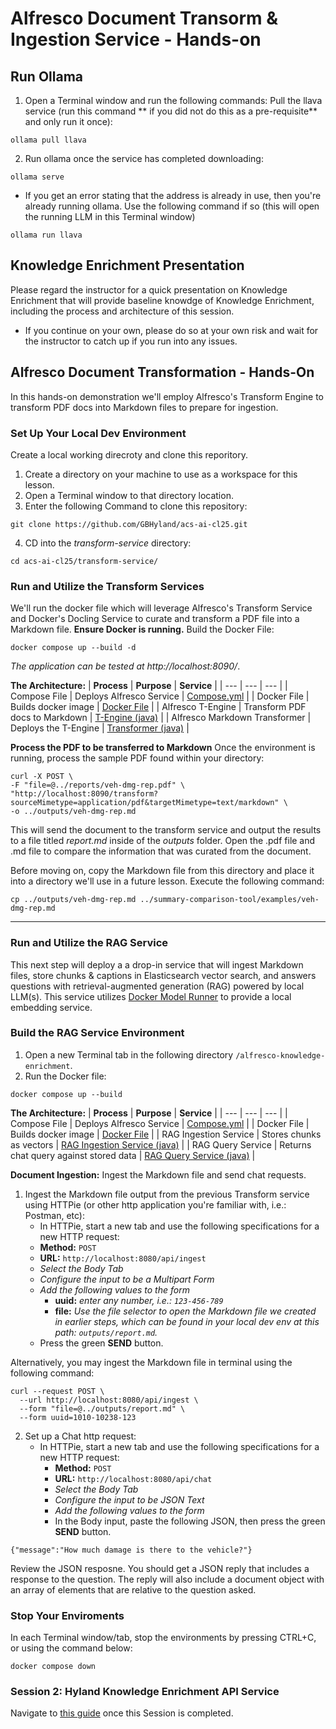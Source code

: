 # Alfresco Document Transorm & Ingestion Service - Hands-on

## Run Ollama
1. Open a Terminal window and run the following commands:
Pull the llava service (run this command ** if you did not do this as a pre-requisite** and only run it once):
```
ollama pull llava
```
2. Run ollama once the service has completed downloading:
```
ollama serve
```
- If you get an error stating that the address is already in use, then you're already running ollama. Use the following command if so (this will open the running LLM in this Terminal window)
```
ollama run llava
```


## Knowledge Enrichment Presentation
Please regard the instructor for a quick presentation on Knowledge Enrichment that will provide baseline knowdge of Knowledge Enrichment, including the process and architecture of this session. 
- If you continue on your own, please do so at your own risk and wait for the instructor to catch up if you run into any issues.


## Alfresco Document Transformation - Hands-On
In this hands-on demonstration we'll employ Alfresco's Transform Engine to transform PDF docs into Markdown files to prepare for ingestion.


### Set Up Your Local Dev Environment
Create a local working direcroty and clone this reporitory.
1. Create a directory on your machine to use as a workspace for this lesson.  
2. Open a Terminal window to that directory location.
3. Enter the following Command to clone this repository:
```
git clone https://github.com/GBHyland/acs-ai-cl25.git
```
4. CD into the _transform-service_ directory:
```
cd acs-ai-cl25/transform-service/
```

### Run and Utilize the Transform Services
We'll run the docker file which will leverage Alfresco's Transform Service and Docker's Docling Service to curate and transform a PDF file into a Markdown file.
**Ensure Docker is running.**
Build the Docker File:
```
docker compose up --build -d
```
_The application can be tested at http://localhost:8090/_. <br>


**The Architecture:**
| **Process**   | **Purpose**   | **Service**   |
| ---           | ---           | ---           |
| Compose File  | Deploys Alfresco Service  | [Compose.yml](../transform-service/compose.yaml)  |
| Docker File   | Builds docker image | [Docker File](../transform-service/Dockerfile)  |
| Alfresco T-Engine | Transform PDF docs to Markdown  | [T-Engine (java)](../transform-service/src/main/java/org/alfresco/transform/MarkdownEngine.java) |
| Alfresco Markdown Transformer | Deploys the T-Engine | [Transformer (java)](../transform-service/src/main/java/org/alfresco/transform/transformer/MarkdownTransformer.java) |
<!-- | Docling Service | Document Parsing | [Docing Service](../transform-service/src/main/java/org/alfresco/transform/service/DoclingService.java) | -->

**Process the PDF to be transferred to Markdown**
Once the environment is running, process the sample PDF found within your directory:
```
curl -X POST \
-F "file=@../reports/veh-dmg-rep.pdf" \
"http://localhost:8090/transform?sourceMimetype=application/pdf&targetMimetype=text/markdown" \
-o ../outputs/veh-dmg-rep.md
```
This will send the document to the transform service and output the results to a file titled _report.md_ inside of the _outputs_ folder.
Open the .pdf file and .md file to compare the information that was curated from the document.

Before moving on, copy the Markdown file from this directory and place it into a directory we'll use in a future lesson.
Execute the following command:
```
cp ../outputs/veh-dmg-rep.md ../summary-comparison-tool/examples/veh-dmg-rep.md
```

---

### Run and Utilize the RAG Service
This next step will deploy a a drop-in service that will ingest Markdown files, store chunks & captions in Elasticsearch vector search, and answers questions with retrieval-augmented generation (RAG) powered by local LLM(s).
This service utilizes [Docker Model Runner](https://docs.docker.com/ai/model-runner/) to provide a local embedding service.  <br>



### Build the RAG Service Environment 
1. Open a new Terminal tab in the following directory ```/alfresco-knowledge-enrichment```.
2. Run the Docker file:
```
docker compose up --build
```

**The Architecture:**
| **Process**   | **Purpose**   | **Service**   |
| ---           | ---           | ---           |
| Compose File  | Deploys Alfresco Service  | [Compose.yml](../alfresco-knowledge-enrichment/compose.yaml)  |
| Docker File   | Builds docker image | [Docker File](../alfresco-knowledge-enrichment/Dockerfile)  |
| RAG Ingestion Service | Stores chunks as vectors  | [RAG Ingestion Service (java)](../alfresco-knowledge-enrichment/src/main/java/org/alfresco/service/RagIngestService.java) |
| RAG Query Service | Returns chat query against stored data | [RAG Query Service (java)](../alfresco-knowledge-enrichment/src/main/java/org/alfresco/service/RagQueryService.java) |


**Document Ingestion:**
Ingest the Markdown file and send chat requests.
1. Ingest the Markdown file output from the previous Transform service using HTTPie (or other http application you're familiar with, i.e.: Postman, etc):
   - In HTTPie, start a new tab and use the following specifications for a new HTTP request:
   - **Method:** ```POST```
   - **URL:** ```http://localhost:8080/api/ingest```
   - _Select the Body Tab_
   - _Configure the input to be a Multipart Form_
   - _Add the following values to the form_
     - **uuid:** _enter any number, i.e.: ```123-456-789```_
     - **file:** _Use the file selector to open the Markdown file we created in earlier steps, which can be found in your local dev env at this path: ```outputs/report.md```._
   - Press the green **SEND** button.

Alternatively, you may ingest the Markdown file in terminal using the following command:
```
curl --request POST \
  --url http://localhost:8080/api/ingest \
  --form "file=@../outputs/report.md" \
  --form uuid=1010-10238-123
```
2. Set up a Chat http request:
   - In HTTPie, start a new tab and use the following specifications for a new HTTP request:
     - **Method:** ```POST```
      - **URL:** ```http://localhost:8080/api/chat```
      - _Select the Body Tab_
      - _Configure the input to be JSON Text_
      - _Add the following values to the form_
      - In the Body input, paste the following JSON, then press the green **SEND** button.
```
{"message":"How much damage is there to the vehicle?"}
```
Review the JSON resposne. You should get a JSON reply that includes a response to the question. The reply will also include a document object with an array of elements that are relative to the question asked. 


### Stop Your Enviroments
In each Terminal window/tab, stop the environments by pressing CTRL+C, or using the command below:
```
docker compose down
```


### Session 2: Hyland Knowledge Enrichment API Service
Navigate to [this guide](session-2.md) once this Session is completed.



